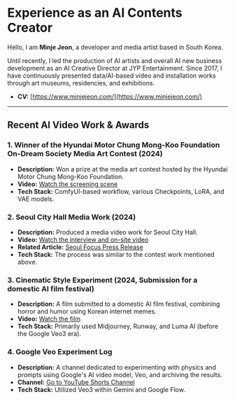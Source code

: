 # Experience as an AI Contents Creator

Hello, I am **Minje Jeon**, a developer and media artist based in South Korea.

Until recently, I led the production of AI artists and overall AI new business development as an AI Creative Director at JYP Entertainment. Since 2017, I have continuously presented data/AI-based video and installation works through art museums, residencies, and exhibitions.

- **CV:** [https://www.minjejeon.com/](https://www.minjejeon.com/)

---

## Recent AI Video Work & Awards

### 1. Winner of the Hyundai Motor Chung Mong-Koo Foundation On-Dream Society Media Art Contest (2024)
- **Description:** Won a prize at the media art contest hosted by the Hyundai Motor Chung Mong-Koo Foundation.
- **Video:** [Watch the screening scene](https://youtu.be/2dVe9onZ_VQ)
- **Tech Stack:** ComfyUI-based workflow, various Checkpoints, LoRA, and VAE models.

### 2. Seoul City Hall Media Work (2024)
- **Description:** Produced a media video work for Seoul City Hall.
- **Video:** [Watch the interview and on-site video](https://youtu.be/NTTTOD9BaQQ)
- **Related Article:** [Seoul Focus Press Release](https://www.seoulfocus.kr/news/articleView.html?idxno=162309)
- **Tech Stack:** The process was similar to the contest work mentioned above.

### 3. Cinematic Style Experiment (2024, Submission for a domestic AI film festival)
- **Description:** A film submitted to a domestic AI film festival, combining horror and humor using Korean internet memes.
- **Video:** [Watch the film](https://youtu.be/IkDq6iuZv7c)
- **Tech Stack:** Primarily used Midjourney, Runway, and Luma AI (before the Google Veo3 era).

### 4. Google Veo Experiment Log
- **Description:** A channel dedicated to experimenting with physics and prompts using Google's AI video model, Veo, and archiving the results.
- **Channel:** [Go to YouTube Shorts Channel](https://www.youtube.com/@JuicyBits01/shorts)
- **Tech Stack:** Utilized Veo3 within Gemini and Google Flow.
